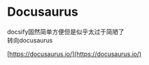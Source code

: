 # Docusaurus

docsify固然简单方便但是似乎太过于简陋了  
转向docusaurus  

[https://docusaurus.io/](https://docusaurus.io/)